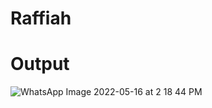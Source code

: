 # Raffiah
# Output
![WhatsApp Image 2022-05-16 at 2 18 44 PM](https://user-images.githubusercontent.com/97391128/168560835-7d38cf33-f348-41ba-ad13-a40d7eabe4a9.jpeg)
